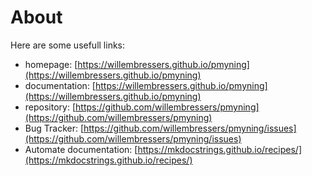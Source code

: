 # About


Here are some usefull links:

- homepage: [https://willembressers.github.io/pmyning](https://willembressers.github.io/pmyning)
- documentation: [https://willembressers.github.io/pmyning](https://willembressers.github.io/pmyning)
- repository: [https://github.com/willembressers/pmyning](https://github.com/willembressers/pmyning)
- Bug Tracker: [https://github.com/willembressers/pmyning/issues](https://github.com/willembressers/pmyning/issues)
- Automate documentation: [https://mkdocstrings.github.io/recipes/](https://mkdocstrings.github.io/recipes/)